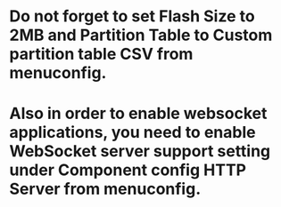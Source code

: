 # Do not forget to set Flash Size to 2MB and Partition Table to Custom partition table CSV from menuconfig.
# Also in order to enable websocket applications, you need to enable WebSocket server support setting under Component config HTTP Server from menuconfig.